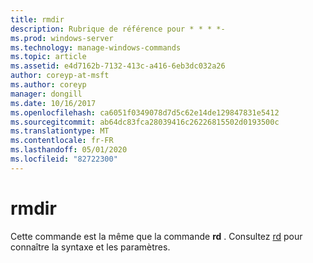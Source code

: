 ```yaml
---
title: rmdir
description: Rubrique de référence pour * * * *-
ms.prod: windows-server
ms.technology: manage-windows-commands
ms.topic: article
ms.assetid: e4d7162b-7132-413c-a416-6eb3dc032a26
author: coreyp-at-msft
ms.author: coreyp
manager: dongill
ms.date: 10/16/2017
ms.openlocfilehash: ca6051f0349078d7d5c62e14de129847831e5412
ms.sourcegitcommit: ab64dc83fca28039416c26226815502d0193500c
ms.translationtype: MT
ms.contentlocale: fr-FR
ms.lasthandoff: 05/01/2020
ms.locfileid: "82722300"
---
```

# <a name="rmdir"></a>rmdir



Cette commande est la même que la commande **rd** . Consultez [rd](rd.md) pour connaître la syntaxe et les paramètres.
